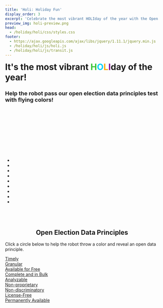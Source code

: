 ```yaml
---
title: 'Holi: Holiday Fun'
display_order: 3
excerpt: 'Celebrate the most vibrant HOLIday of the year with the Open Election Data Initiative! Our robot needs your help coloring the nine key open data principles. Lend him a hand and throw some color around!'
preview_img: holi-preview.png
head:
  - /holiday/holi/css/styles.css
footer:
  - https://ajax.googleapis.com/ajax/libs/jquery/1.11.1/jquery.min.js
  - /holiday/holi/js/holi.js
  - /holiday/holi/js/transit.js
---
```


<div id="canvas_container" style="display: none;">
	<canvas id="canvas"></canvas>
	<div><h1 style="margin: 0.75em 1em;
  line-height: 1.4;">Happy Holi! You've passed the test with flying colors! Go through <strong><a href="http://www.openelectiondata.net/en/guide/">our guide</a></strong> and prepare for our next game.</h1></div>
</div>
<div class="taj"></div>

<div class="container">

  <h1 style="margin-bottom: 15px;margin-top:0px;">It's the most vibrant <strong><span style="color:#36C233;">H</span><span style="color:#00D2F9;">O</span><span style="color:#FAA700;">L</span><span style="color:#7F0092;">I</span></strong>day of the year!</h1>
  <h2 style="font-size: 18px;">Help the robot pass our open election data principles test with <strong>flying colors!</strong></h2>

  <div class="row">
    <div class="col-xs-6">
      <div class="row">
        <div class="col-xs-2 col-xs-offset-1" style="padding-right:0px;padding-top:150px;">
          <ul class="flex-container">
            <li class="flex-item colors green active" data-color="green" data-order="1"></li>
            <li class="flex-item colors blue" data-color="blue" data-order="2"></li>
            <li class="flex-item colors tomato" data-color="tomato" data-order="3"></li>
            <li class="flex-item colors yellow hidden" data-color="yellow" data-order="4"></li>
            <li class="flex-item colors dgreen hidden" data-color="dgreen" data-order="5"></li>
            <li class="flex-item colors purple hidden" data-color="purple" data-order="6"></li>
            <li class="flex-item colors orange hidden" data-color="orange" data-order="7"></li>
            <li class="flex-item colors bblue hidden" data-color="bblue" data-order="8"></li>
            <li class="flex-item colors pink hidden" data-color="pink" data-order="9"></li>
          </ul>
        </div>
        <div class="col-xs-9" style="padding-left:0px;margin-top: 80px;">
          <div id="robot" class="robot_body">
            <div class="arm_container">
              <div class="throw">
                <div class="hand"></div>
                <div class="arm_upper"></div>
              </div>
              <div class="arm_lower"></div>
            </div>
          </div>
        </div>
      </div>
    </div>
    <div class="col-xs-6">
      <div class="principles_container">
        <h2 style="text-align:center;margin-top:.5em;">Open Election Data Principles</h2>
        <p class="instructions">Click a circle below to help the robot throw a color and reveal an open data principle.</p>
        <div class="row">
          <div class="col-xs-4">
            <div data-id="timely" class="principle" data-desc="Election data should be made available as quickly as necessary for it to be useful." data-url="timely" data-title="Timely">
              <div class="overlay" data-principle="timely"></div>
              <span class="name">
                <a href="http://openelectiondata.net/en/guide/principles/timely/" target="_blank">Timely</a>
              </span>
            </div>
          </div>
          <div class="col-xs-4">
            <div data-id="granular" class="principle" data-desc="Election data should be available at the finest possible level of granularity or detail." data-url="granular" data-clicked="false" data-title="Granular">
              <div class="overlay" data-principle="granular"></div>
              <span class="name">
                <a href="http://openelectiondata.net/en/guide/principles/granular/" target="_blank">Granular</a>
              </span>
            </div>
          </div>
          <div class="col-xs-4">
            <div data-id="available" class="principle" data-desc='Election data should be free and online.' data-url="available-for-free" data-title="Available for Free">
              <div class="overlay" data-principle="available"></div>
              <span class="name">
                <a href="http://openelectiondata.net/en/guide/principles/available-for-free/" target="_blank">Available for Free</a>
              </span>
            </div>
          </div>
        </div>
        <div class="row">
          <div class="col-xs-4">
            <div data-id="complete" class="principle" data-desc="Election data should be complete and whole." data-url="complete-and-in-bulk" data-title="Complete and in Bulk">
              <div class="overlay" data-principle="complete"></div>
              <span class="name">
                <a href="http://openelectiondata.net/en/guide/principles/complete-and-in-bulk/" target="_blank">Complete and in Bulk</a>
              </span>
            </div>
          </div>
          <div class="col-xs-4">
            <div data-id="analyzable" class="principle" data-desc='Election data should be in a digital, machine readable format.' data-url="analyzable" data-title="Analyzable">
              <div class="overlay" data-principle="analyzable"></div>
              <span class="name">
                <a href="http://openelectiondata.net/en/guide/principles/analyzable/" target="_blank">Analyzable</a>
              </span>
            </div>
          </div>
          <div class="col-xs-4">
            <div data-id="nonprop" class="principle" data-desc="Election data should be open and in a format over which no entity has exclusive control." data-url="non-proprietary" data-title="Non-Proprietary">
              <div class="overlay" data-principle="nonprop"></div>
              <span class="name">
                <a href="http://openelectiondata.net/en/guide/principles/non-proprietary/" target="_blank">Non-proprietary</a>
              </span>
            </div>
          </div>
        </div>
        <div class="row">
          <div class="col-xs-4">
            <div data-id="nondisc" class="principle" data-desc='Election data should be available to any individual or organization without limitations based on user identity or intent.' data-url="non-discriminatory" data-title="Non-Discriminatory">
              <div class="overlay" data-principle="nondisc"></div>
              <span class="name">
                <a href="http://openelectiondata.net/en/guide/principles/non-discriminatory/" target="_blank">Non-discriminatory</a>
              </span>
            </div>
          </div>
          <div class="col-xs-4">
            <div data-id="license" class="principle" data-desc='Election data should be "maximally re-usable" and there should be no barriers for that re-use.' data-url="license-free" data-title="License-Free">
              <div class="overlay" data-principle="license"></div>
              <span class="name">
                <a href="http://openelectiondata.net/en/guide/principles/license-free/" target="_blank">License-Free</a>
              </span>
            </div>
          </div>
          <div class="col-xs-4">
            <div data-id="permanent" class="principle" data-desc='Election data should be available via a stable Internet location for an indefinite period of time. ' data-url="permanently-available" data-title="Permanently Available">
              <div class="overlay" data-principle="permanent"></div>
              <span class="name">
                <a href="http://openelectiondata.net/en/guide/principles/permanently-available/" target="_blank">Permanently Available</a>
              </span>
            </div>
          </div>
        </div>
        <div class="description"></div>
      </div>
    </div>
  </div>
</div>
